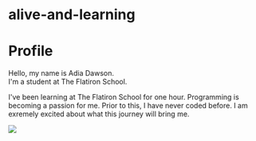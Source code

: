 # alive-and-learning
<html>
  <head>
  </head>
  <body>
     <h1>Profile</h1>
    <p id="first">
    Hello, my name is Adia Dawson.
<br>
    I'm a student at The Flatiron School.
    </p>
<p>
  I've been learning at The Flatiron School for one hour. Programming is becoming a passion for me. Prior to this, I have never coded before. I am exremely excited about what this journey will bring me.
    </p>
  </body>
  </html>
  <img src="https://curriculum-content.s3.amazonaws.com/web-development/circle_logo.jpg">
